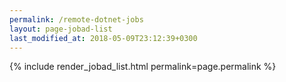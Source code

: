 ```yaml
---
permalink: /remote-dotnet-jobs
layout: page-jobad-list
last_modified_at: 2018-05-09T23:12:39+0300
---
```

{% include render_jobad_list.html permalink=page.permalink %}
